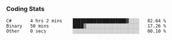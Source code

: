
### Coding Stats
<!--START_SECTION:waka-->

```text
C#       4 hrs 2 mins    ████████████████████▓░░░░   82.64 %
Binary   50 mins         ████▒░░░░░░░░░░░░░░░░░░░░   17.26 %
Other    0 secs          ░░░░░░░░░░░░░░░░░░░░░░░░░   00.10 %
```

<!--END_SECTION:waka-->

